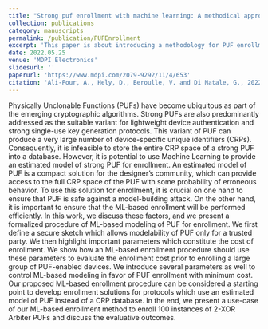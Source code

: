 ```yaml
---
title: "Strong puf enrollment with machine learning: A methodical approach"
collection: publications
category: manuscripts
permalink: /publication/PUFEnrollment
excerpt: 'This paper is about introducing a methodology for PUF enrollment which uses machine learning to enroll the PUF-enabled systems.'
date: 2022.05.25
venue: 'MDPI Electronics'
slidesurl: ''
paperurl: 'https://www.mdpi.com/2079-9292/11/4/653'
citation: 'Ali-Pour, A., Hely, D., Beroulle, V. and Di Natale, G., 2022. Strong puf enrollment with machine learning: A methodical approach. Electronics, 11(4), p.653.'
---
```


Physically Unclonable Functions (PUFs) have become ubiquitous as part of the emerging cryptographic algorithms. Strong PUFs are also predominantly addressed as the suitable variant for lightweight device authentication and strong single-use key generation protocols. This variant of PUF can produce a very large number of device-specific unique identifiers (CRPs). Consequently, it is infeasible to store the entire CRP space of a strong PUF into a database. However, it is potential to use Machine Learning to provide an estimated model of strong PUF for enrollment. An estimated model of PUF is a compact solution for the designer’s community, which can provide access to the full CRP space of the PUF with some probability of erroneous behavior. To use this solution for enrollment, it is crucial on one hand to ensure that PUF is safe against a model-building attack. On the other hand, it is important to ensure that the ML-based enrollment will be performed efficiently. In this work, we discuss these factors, and we present a formalized procedure of ML-based modeling of PUF for enrollment. We first define a secure sketch which allows modelability of PUF only for a trusted party. We then highlight important parameters which constitute the cost of enrollment. We show how an ML-based enrollment procedure should use these parameters to evaluate the enrollment cost prior to enrolling a large group of PUF-enabled devices. We introduce several parameters as well to control ML-based modeling in favor of PUF enrollment with minimum cost. Our proposed ML-based enrollment procedure can be considered a starting point to develop enrollment solutions for protocols which use an estimated model of PUF instead of a CRP database. In the end, we present a use-case of our ML-based enrollment method to enroll 100 instances of 2-XOR Arbiter PUFs and discuss the evaluative outcomes.
